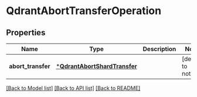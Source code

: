 # QdrantAbortTransferOperation


## Properties
Name | Type | Description | Notes
------------ | ------------- | ------------- | -------------
**abort_transfer** | [***QdrantAbortShardTransfer**](QdrantAbortShardTransfer.md) |  | [default to nothing]


[[Back to Model list]](../README.md#models) [[Back to API list]](../README.md#api-endpoints) [[Back to README]](../README.md)



